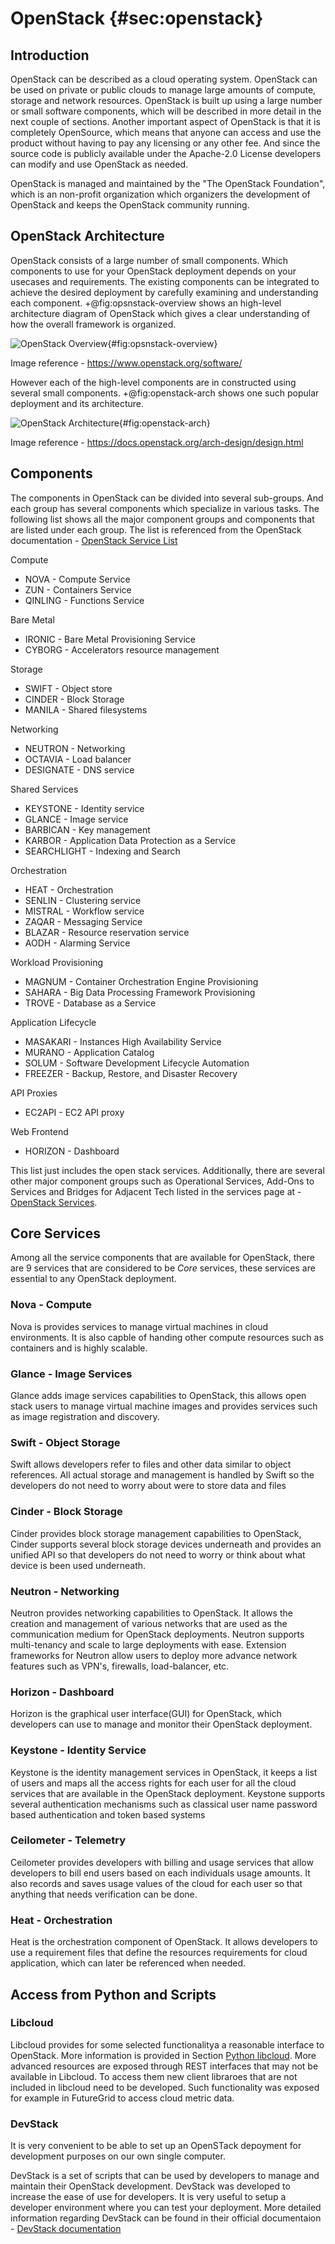 # OpenStack {#sec:openstack}

## Introduction

OpenStack can be described as a cloud operating system. OpenStack can
be used on private or public clouds to manage large amounts of compute,
storage and network resources. OpenStack is built up using a large
number or small software components, which will be described in more
detail in the next couple of sections. Another important aspect of
OpenStack is that it is completely OpenSource, which means that
anyone can access and use the product without having to pay any licensing
or any other fee. And since the source code is publicly available
under the Apache-2.0 License developers can modify and use OpenStack as
needed.

OpenStack is managed and maintained by the "The OpenStack Foundation",
which is an non-profit organization which organizers the development of
OpenStack and keeps the OpenStack community running.

## OpenStack Architecture

OpenStack consists of a large number of small components. Which
components to use for your OpenStack deployment depends on your usecases
and requirements. The existing components can be integrated to
achieve the desired deployment by carefully examining and understanding
each component. +@fig:opsnstack-overview shows an high-level architecture
diagram of OpenStack which gives a clear understanding of how the
overall framework is organized.

![OpenStack Overview](images/openstack_overview_diagram.png){#fig:opsnstack-overview}

Image reference - <https://www.openstack.org/software/>


However each of the high-level components are in constructed using
several small components. +@fig:openstack-arch shows one such popular
deployment and its architecture.

![OpenStack Architecture](images/openstack_archi.png){#fig:openstack-arch}

Image reference - <https://docs.openstack.org/arch-design/design.html>

## Components

The components in OpenStack can be divided into several sub-groups. And
each group has several components which specialize in various tasks. The
following list shows all the major component groups and components that
are listed under each group. The list is referenced from the OpenStack
documentation - [OpenStack Service List](https://www.openstack.org/software/project-navigator/openstack-components#openstack-services)


Compute

 * NOVA - Compute Service
 * ZUN - Containers Service
 * QINLING - Functions Service

Bare Metal

 * IRONIC - Bare Metal Provisioning Service
 * CYBORG - Accelerators resource management

Storage

 * SWIFT - Object store
 * CINDER - Block Storage
 * MANILA - Shared filesystems

Networking

 * NEUTRON - Networking
 * OCTAVIA - Load balancer
 * DESIGNATE - DNS service

Shared Services

 * KEYSTONE - Identity service
 * GLANCE - Image service
 * BARBICAN - Key management
 * KARBOR - Application Data Protection as a Service
 * SEARCHLIGHT - Indexing and Search

Orchestration

 * HEAT - Orchestration
 * SENLIN - Clustering service
 * MISTRAL - Workflow service
 * ZAQAR - Messaging Service
 * BLAZAR - Resource reservation service
 * AODH - Alarming Service

Workload Provisioning

 * MAGNUM - Container Orchestration Engine Provisioning
 * SAHARA - Big Data Processing Framework Provisioning
 * TROVE - Database as a Service

Application Lifecycle

 * MASAKARI - Instances High Availability Service
 * MURANO - Application Catalog
 * SOLUM - Software Development Lifecycle Automation
 * FREEZER - Backup, Restore, and Disaster Recovery

API Proxies

 * EC2API - EC2 API proxy

Web Frontend

 * HORIZON - Dashboard


This list just includes the open stack services. Additionally, there are several other major component groups such as Operational Services,
 Add-Ons to Services and Bridges for Adjacent Tech listed in the
 services page at - [OpenStack Services](https://www.openstack.org/software/project-navigator/openstack-components#openstack-services).

## Core Services

Among all the service components that are available for OpenStack,
 there are 9 services that are considered to be *Core* services, these
 services are essential to any OpenStack deployment.

###  Nova - Compute

Nova is provides services to manage virtual machines in cloud
environments. It is also capble of handing other compute resources such
as containers and is highly scalable.

### Glance - Image Services

Glance adds image services capabilities to OpenStack, this allows open
stack users to manage virtual machine images and provides services such
as image registration and discovery.

### Swift - Object Storage

Swift allows developers refer to files and other data similar to object
references. All actual storage and management is handled by Swift
so the developers do not need to worry about were to store data and files

### Cinder - Block Storage

Cinder provides block storage management capabilities to OpenStack,
Cinder supports several block storage devices underneath and provides an
unified API so that developers do not need to worry or think about what
device is been used underneath.

### Neutron - Networking

Neutron provides networking capabilities to OpenStack. It allows the
creation and management of various networks that are used as the
communication medium for OpenStack deployments. Neutron supports
multi-tenancy and scale to large deployments with ease. Extension
frameworks for Neutron allow users to deploy more advance network
features such as VPN's, firewalls, load-balancer, etc.

### Horizon - Dashboard

Horizon is the graphical user interface(GUI) for OpenStack, which
developers can use to manage and monitor their OpenStack deployment.


### Keystone - Identity Service

Keystone is the identity management services in OpenStack, it keeps a
list of users and maps all the access rights for each user for all the
cloud services that are available in the OpenStack deployment. Keystone
supports several authentication mechanisms such as classical user name
password based authentication and token based systems

### Ceilometer - Telemetry

Ceilometer provides developers with billing and usage services that
allow developers to bill end users based on each individuals usage
amounts. It also records and saves usage values of the cloud for each
user so that anything that needs verification can be done.

### Heat - Orchestration

Heat is the orchestration component of OpenStack. It allows developers
to use a requirement files that define the resources requirements for
cloud application, which can later be referenced when needed.


## Access from Python and Scripts

### Libcloud

Libcloud provides for some selected functionalitya a reasonable interface to OpenStack. More information is provided in Section
[Python libcloud](#python-libcloud). More advanced resources are exposed through REST interfaces that may not be available in Libcloud. To access them new client libraroes that are not included in libcloud need to be developed. Such functionality was exposed for example in FutureGrid to access cloud metric data.


### DevStack

It is very convenient to be able to set up an OpenSTack depoyment for development purposes on our own single computer.

DevStack is a set of scripts that can be used by developers to manage
 and maintain their OpenStack development. DevStack was developed to
 increase the ease of use for developers. It is very useful to
 setup a developer environment where you can test your deployment. More
 detailed information regarding DevStack can be found in their official
 documentaion - [DevStack documentation](https://docs.openstack.org/devstack/latest/)
